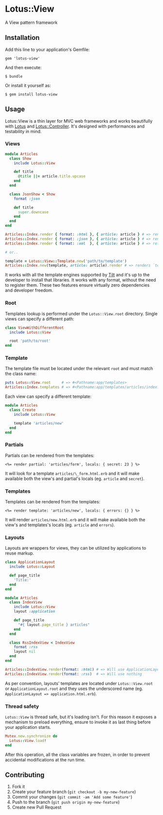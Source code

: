# Lotus::View

A View pattern framework

## Installation

Add this line to your application's Gemfile:

    gem 'lotus-view'

And then execute:

    $ bundle

Or install it yourself as:

    $ gem install lotus-view

## Usage

Lotus::View is a thin layer for MVC web frameworks and works beautifully with [Lotus](https://lotusrb.org/lotus) and [Lotus::Controller](https://lotusrb.org/controller).
It's designed with performances and testability in mind.

### Views

```ruby
module Articles
  class Show
    include Lotus::View

    def title
      @title ||= article.title.upcase
    end
  end

  class JsonShow < Show
    format :json

    def title
      super.downcase
    end
  end
end

Articles::Index.render { format: :html }, { article: article } # => renders `articles/show.html.erb`
Articles::Index.render { format: :json }, { article: article } # => renders `articles/show.json.erb`
Articles::Index.render { format: :xml  }, { article: article } # => returns `nil`

# or..

template = Lotus::View::Template.new('path/to/template')
Articles::Index.new(template, article: article).render # => renders `template`
```

It works with all the template engines supported by [Tilt]() and it's up to the developer to install that libraries.
It works with any format, without the need to register them.
These two features ensure virtually zero dependencies and developer freedom.

### Root

Templates lookup is performed under the `Lotus::View.root` directory. Single views can specify a different path:

```ruby
class ViewWithDifferentRoot
  include Lotus::View

  root 'path/to/root'
end
```

### Template

The template file must be located under the relevant `root` and must match the class name:

```ruby
puts Lotus::View.root     # => #<Pathname:app/templates>
Articles::Index.templates # => #<Pathname:app/templates/articles/index.*>
```

Each view can specify a different template:

```ruby
module Articles
  class Create
    include Lotus::View

    template 'articles/new'
  end
end
```

### Partials

Partials can be rendered from the templates:

```erb
<%= render partial: 'articles/form', locals: { secret: 23 } %>
```

It will look for a template `articles/\_form.html.erb` and it will make available both the view's and partial's locals (eg. `article` and `secret`).

### Templates

Templates can be rendered from the templates:

```erb
<%= render template: 'articles/new', locals: { errors: {} } %>
```

It will render `articles/new.html.erb` and it will make available both the view's and templates's locals (eg. `article` and `errors`).

### Layouts

Layouts are wrappers for views, they can be utilized by applications to reuse markup.

```ruby
class ApplicationLayout
  include Lotus::Layout

  def page_title
    'Title:'
  end
end

module Articles
  class IndexView
    include Lotus::View
    layout :application

    def page_title
      "#{ layout.page_title } articles"
    end
  end

  class RssIndexView < IndexView
    format :rss
    layout nil
  end
end

Articles::IndexView.render(format: :html) # => Will use ApplicationLayout
Articles::IndexView.render(format: :rss)  # => Will use nothing
```

As per convention, layouts' templates are located under `Lotus::View.root` or `ApplicationLayout.root` and they uses the underscored name (eg. `ApplicationLayout => application.html.erb`).

### Thread safety

`Lotus::View` is thread safe, but it's loading isn't. For this reason it exposes a mechanism to preload everything, ensure to invoke it as last thing before your application starts.

```ruby
Mutex.new.synchronize do
  Lotus::View.load!
end
```

After this operation, all the class variables are frozen, in order to prevent accidental modifications at the run time.

## Contributing

1. Fork it
2. Create your feature branch (`git checkout -b my-new-feature`)
3. Commit your changes (`git commit -am 'Add some feature'`)
4. Push to the branch (`git push origin my-new-feature`)
5. Create new Pull Request
